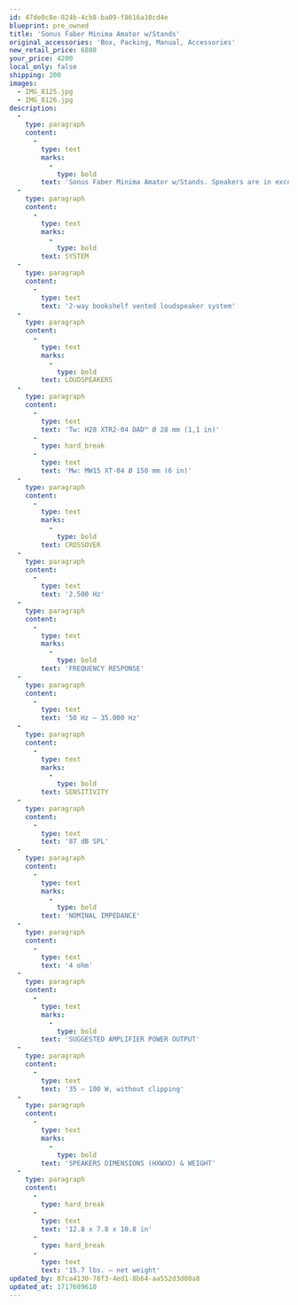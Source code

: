 ```yaml
---
id: 47de0c8e-824b-4cb8-ba09-f8616a10cd4e
blueprint: pre_owned
title: 'Sonus Faber Minima Amator w/Stands'
original_accessories: 'Box, Packing, Manual, Accessories'
new_retail_price: 6800
your_price: 4200
local_only: false
shipping: 200
images:
  - IMG_8125.jpg
  - IMG_8126.jpg
description:
  -
    type: paragraph
    content:
      -
        type: text
        marks:
          -
            type: bold
        text: 'Sonus Faber Minima Amator w/Stands. Speakers are in excellent condition with original boxes, packing and accessories. Speakers sell as new for $6,800.00. Walnut finish. '
  -
    type: paragraph
    content:
      -
        type: text
        marks:
          -
            type: bold
        text: SYSTEM
  -
    type: paragraph
    content:
      -
        type: text
        text: '2-way bookshelf vented loudspeaker system'
  -
    type: paragraph
    content:
      -
        type: text
        marks:
          -
            type: bold
        text: LOUDSPEAKERS
  -
    type: paragraph
    content:
      -
        type: text
        text: 'Tw: H28 XTR2-04 DAD™ Ø 28 mm (1,1 in)'
      -
        type: hard_break
      -
        type: text
        text: 'Mw: MW15 XT-04 Ø 150 mm (6 in)'
  -
    type: paragraph
    content:
      -
        type: text
        marks:
          -
            type: bold
        text: CROSSOVER
  -
    type: paragraph
    content:
      -
        type: text
        text: '2.500 Hz'
  -
    type: paragraph
    content:
      -
        type: text
        marks:
          -
            type: bold
        text: 'FREQUENCY RESPONSE'
  -
    type: paragraph
    content:
      -
        type: text
        text: '50 Hz – 35.000 Hz'
  -
    type: paragraph
    content:
      -
        type: text
        marks:
          -
            type: bold
        text: SENSITIVITY
  -
    type: paragraph
    content:
      -
        type: text
        text: '87 dB SPL'
  -
    type: paragraph
    content:
      -
        type: text
        marks:
          -
            type: bold
        text: 'NOMINAL IMPEDANCE'
  -
    type: paragraph
    content:
      -
        type: text
        text: '4 ohm'
  -
    type: paragraph
    content:
      -
        type: text
        marks:
          -
            type: bold
        text: 'SUGGESTED AMPLIFIER POWER OUTPUT'
  -
    type: paragraph
    content:
      -
        type: text
        text: '35 – 100 W, without clipping'
  -
    type: paragraph
    content:
      -
        type: text
        marks:
          -
            type: bold
        text: 'SPEAKERS DIMENSIONS (HXWXD) & WEIGHT'
  -
    type: paragraph
    content:
      -
        type: hard_break
      -
        type: text
        text: '12.8 x 7.8 x 10.8 in'
      -
        type: hard_break
      -
        type: text
        text: '15.7 lbs. – net weight'
updated_by: 87ca4130-78f3-4ed1-8b64-aa552d3d08a8
updated_at: 1717689610
---
```

